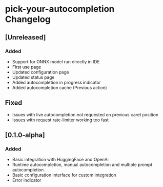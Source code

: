 <!-- Keep a Changelog guide -> https://keepachangelog.com -->

# pick-your-autocompletion Changelog

## [Unreleased]
### Added
- Support for ONNX model run directly in IDE
- First use page
- Updated configuration page
- Updated status page
- Added autocompletion in progress indicator
- Added autocompletion cache (Previous action) 
## Fixed
- Issues with live autocompletion not requested on previous caret position
- Issues with request rate-limiter working too fast

## [0.1.0-alpha]
### Added
- Basic integration with HuggingFace and OpenAi
- Runtime autocompletion, manual autocompletion and multiple prompt autocompletion.
- Basic configuration interface for custom integration
- Error indicator
